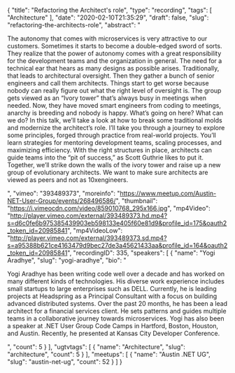 {
  "title": "Refactoring the Architect's role",
  "type": "recording",
  "tags": [
    "Architecture"
  ],
  "date": "2020-02-10T21:35:29",
  "draft": false,
  "slug": "refactoring-the-architects-role",
  "abstract": "<p>The autonomy that comes with microservices is very attractive to our customers. Sometimes it starts to become a double-edged sword of sorts. They realize that the power of autonomy comes with a great responsibility for the development teams and the organization in general. The need for a technical ear that hears as many designs as possible arises. Traditionally, that leads to architectural oversight. Then they gather a bunch of senior engineers and call them architects. Things start to get worse because nobody can really figure out what the right level of oversight is. The group gets viewed as an “Ivory tower” that’s always busy in meetings when needed. Now, they have moved smart engineers from coding to meetings, anarchy is breeding and nobody is happy. What’s going on here? What can we do? In this talk, we’ll take a look at how to break some traditional molds and modernize the architect’s role. I’ll take you through a journey to explore some principles, forged through practice from real-world projects. You’ll learn strategies for mentoring development teams, scaling processes, and maximizing efficiency. With the right structures in place, architects can guide teams into the “pit of success,” as Scott Guthrie likes to put it. Together, we’ll strike down the walls of the ivory tower and raise up a new group of evolutionary architects. We want to make sure architects are viewed as peers and not as 10xengineers.</p>",
  "vimeo": "393489373",
  "moreinfo": "https://www.meetup.com/Austin-NET-User-Group/events/268496586/",
  "thumbnail": "https://i.vimeocdn.com/video/859010768_295x166.jpg",
  "mp4Video": "http://player.vimeo.com/external/393489373.hd.mp4?s=d6c0fe6b975385439903eb598133e405f60e81d9&profile_id=175&oauth2_token_id=20985841",
  "mp4VideoLow": "http://player.vimeo.com/external/393489373.sd.mp4?s=a95388b621ce4163479d9bec27de3a45621433aa&profile_id=164&oauth2_token_id=20985841",
  "recordingID": 335,
  "speakers": [
    {
      "name": "Yogi Aradhye",
      "slug": "yogi-aradhye",
      "bio": "<p>Yogi Aradhye has been writing code well over a decade and has worked on many different kinds of technologies. His diverse work experience includes small startups to large enterprises such as DELL. Currently, he is leading projects at Headspring as a Principal Consultant with a focus on building advanced distributed systems. Over the past 20 months, he has been a lead architect for a financial services client. He sets patterns and guides multiple teams in a collaborative journey towards microservices. Yogi has also been a speaker at .NET User Group Code Camps in Hartford, Boston, Houston, and Austin. Recently, he presented at Kansas City Developer Conference.</p>",
      "count": 5
    }
  ],
  "ugtvtags": [
    {
      "name": "Architecture",
      "slug": "architecture",
      "count": 5
    }
  ],
  "meetups": [
    {
      "name": "Austin .NET UG",
      "slug": "austin-net-ug",
      "count": 52
    }
  ]
}